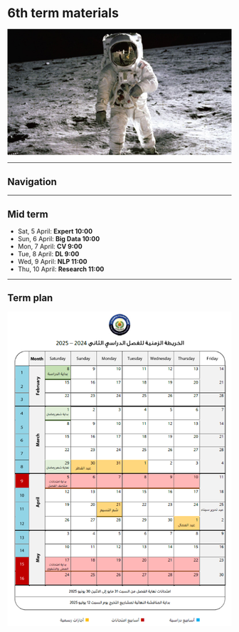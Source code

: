 # 6th term materials
![Banner](../img/Apollo.jpg)

---

## Navigation

---

## Mid term
- Sat, 5 April: **Expert 10:00**
- Sun, 6 April: **Big Data 10:00**
- Mon, 7 April: **CV 9:00**
- Tue, 8 April: **DL 9:00**
- Wed, 9 April: **NLP 11:00**
- Thu, 10 April: **Research 11:00**

---

## Term plan
![term plan](../img/term_plan.png)